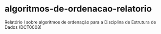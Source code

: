 # algoritmos-de-ordenacao-relatorio
Relatório I sobre algoritmos de ordenação para a Disciplina de Estrutura de Dados (DCT0008)
